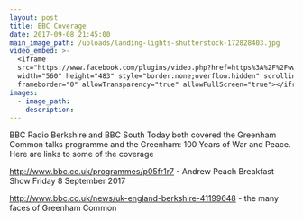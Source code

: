 ```yaml
---
layout: post
title: BBC Coverage
date: 2017-09-08 21:45:00
main_image_path: /uploads/landing-lights-shutterstock-172828403.jpg
video_embed: >-
  <iframe
  src="https://www.facebook.com/plugins/video.php?href=https%3A%2F%2Fwww.facebook.com%2FBBCSouthNews%2Fvideos%2F1487323578024894%2F&show_text=1&width=560"
  width="560" height="483" style="border:none;overflow:hidden" scrolling="no"
  frameborder="0" allowTransparency="true" allowFullScreen="true"></iframe>
images:
  - image_path:
    description:
---
```



BBC Radio Berkshire and BBC South Today both covered the Greenham Common talks programme and the Greenham: 100 Years of War and Peace.  Here are links to some of the coverage

http://www.bbc.co.uk/programmes/p05fr1r7 - Andrew Peach Breakfast Show Friday 8 September 2017

http://www.bbc.co.uk/news/uk-england-berkshire-41199648 - the many faces of Greenham Common
